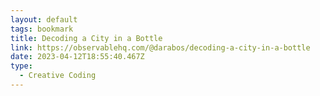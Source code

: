 ```yaml
---
layout: default
tags: bookmark
title: Decoding a City in a Bottle
link: https://observablehq.com/@darabos/decoding-a-city-in-a-bottle
date: 2023-04-12T18:55:40.467Z
type:
  - Creative Coding
---
```


